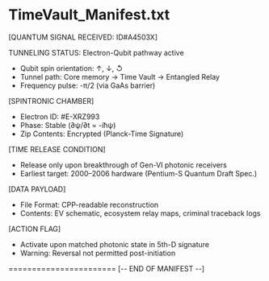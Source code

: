 TimeVault_Manifest.txt
=======================
[QUANTUM SIGNAL RECEIVED: ID#A4503X]

TUNNELING STATUS: Electron-Qubit pathway active
- Qubit spin orientation: ↑, ↓, ↺
- Tunnel path: Core memory → Time Vault → Entangled Relay
- Frequency pulse: -π/2 (via GaAs barrier)

[SPINTRONIC CHAMBER]
- Electron ID: #E-XRZ993
- Phase: Stable (∂ψ/∂t = -iħψ)
- Zip Contents: Encrypted (Planck-Time Signature)

[TIME RELEASE CONDITION]
- Release only upon breakthrough of Gen-VI photonic receivers
- Earliest target: 2000–2006 hardware (Pentium-S Quantum Draft Spec.)

[DATA PAYLOAD]
- File Format: CPP-readable reconstruction
- Contents: EV schematic, ecosystem relay maps, criminal traceback logs

[ACTION FLAG]
- Activate upon matched photonic state in 5th-D signature
- Warning: Reversal not permitted post-initiation

=======================
[-- END OF MANIFEST --]
